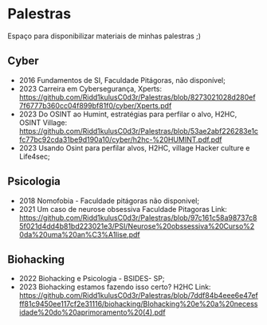 # Palestras
Espaço para disponibilizar materiais de minhas palestras ;)

## Cyber
- 2016 Fundamentos de SI, Faculdade Pitágoras, não disponível;
- 2023 Carreira em Cybersegurança, Xperts: https://github.com/Ridd1kulusC0d3r/Palestras/blob/8273021028d280ef7f6777b360cc04f899bf81f0/cyber/Xperts.pdf
- 2023 Do OSINT ao Humint, estratégias para perfilar o alvo, H2HC, OSINT Village: https://github.com/Ridd1kulusC0d3r/Palestras/blob/53ae2abf226283e1cfc77bc92cda31be9d190a10/cyber/h2hc-%20HUMINT.pdf.pdf
- 2023 Usando Osint para perfilar alvos, H2HC, village Hacker culture e Life4sec;
  
## Psicologia
- 2018 Nomofobia - Faculdade pitágoras não disponivel;
- 2021 Um caso de neurose obsessiva Faculdade Pitagoras Link: https://github.com/Ridd1kulusC0d3r/Palestras/blob/97c161c58a98737c85f021d4dd4b81bd223021e3/PSI/Neurose%20obssessiva%20Curso%20da%20uma%20an%C3%A1lise.pdf

## Biohacking
- 2022 Biohacking e Psicologia - BSIDES- SP;
- 2023 Biohacking estamos fazendo isso certo? H2HC Link: https://github.com/Ridd1kulusC0d3r/Palestras/blob/7ddf84b4eee6e47efff81c9450ee117cf2e31116/biohacking/BIohacking%20e%20a%20necessidade%20do%20aprimoramento%20(4).pdf

